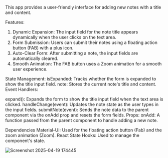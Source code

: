 This app provides a user-friendly interface for adding new notes with a title and content.

Features:
1. Dynamic Expansion: The input field for the note title appears dynamically when the user clicks on the text area.
2. Form Submission: Users can submit their notes using a floating action button (FAB) with a plus icon.
3. Auto-Clear Form: After submitting a note, the input fields are automatically cleared.
4. Smooth Animation: The FAB button uses a Zoom animation for a smooth user experience.

State Management:
isExpanded: Tracks whether the form is expanded to show the title input field.
note: Stores the current note's title and content.
Event Handlers:

expand(): Expands the form to show the title input field when the text area is clicked.
handleChange(event): Updates the note state as the user types in the input fields.
submitNote(event): Sends the note data to the parent component via the onAdd prop and resets the form fields.
Props:
onAdd: A function passed from the parent component to handle adding a new note.

Dependencies
Material-UI: Used for the floating action button (Fab) and the zoom animation (Zoom).
React State Hooks: Used to manage the component's state.

![Screenshot 2025-04-19 174445](https://github.com/user-attachments/assets/36f9fe5d-e1e9-450b-8863-9b6638708ea5)

